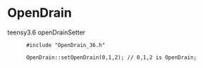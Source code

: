 # OpenDrain
teensy3.6 openDrainSetter


```cpp:example  
      #include "OpenDrain_36.h"

      OpenDrain::setOpenDrain(0,1,2); // 0,1,2 is OpenDrain;
```
